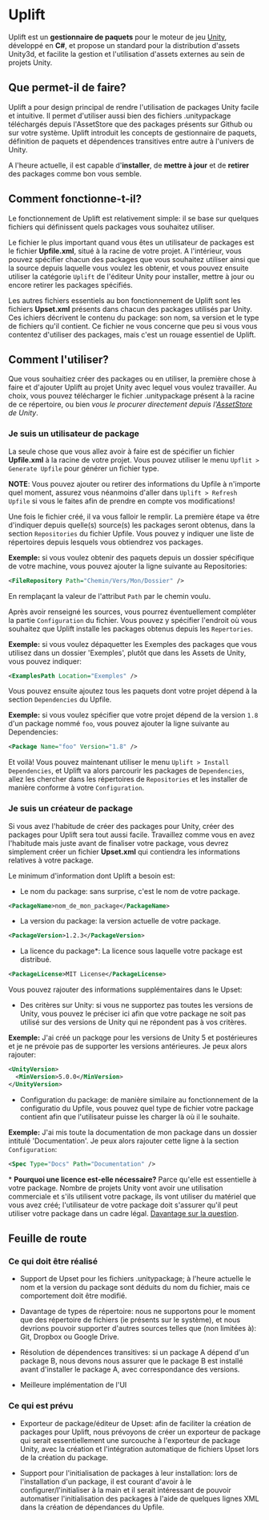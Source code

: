 # Uplift

Uplift est un __gestionnaire de paquets__ pour le moteur de jeu [Unity](https://unity3d.com/), développé en __C#__, et propose un standard pour la distribution d'assets Unity3d, et facilite la gestion et l'utilisation d'assets externes au sein de projets Unity.

## Que permet-il de faire?

 Uplift a pour design principal de rendre l'utilisation de packages Unity facile et intuitive. Il permet d'utiliser aussi bien des fichiers .unitypackage téléchargés depuis l'AssetStore que des packages présents sur Github ou sur votre système. Uplift introduit les concepts de gestionnaire de paquets, définition de paquets et dépendences transitives entre autre à l'univers de Unity.

A l'heure actuelle, il est capable d'__installer__, de __mettre à jour__ et de __retirer__ des packages comme bon vous semble.

## Comment fonctionne-t-il?

Le fonctionnement de Uplift est relativement simple: il se base sur quelques fichiers qui définissent quels packages vous souhaitez utiliser.

Le fichier le plus important quand vous êtes un utilisateur de packages est le fichier __Upfile.xml__, situé à la racine de votre projet. A l'intérieur, vous pouvez spécifier chacun des packages que vous souhaitez utiliser ainsi que la source depuis laquelle vous voulez les obtenir, et vous pouvez ensuite utiliser la catégorie `Uplift` de l'éditeur Unity pour installer, mettre à jour ou encore retirer les packages spécifiés.

Les autres fichiers essentiels au bon fonctionnement de Uplift sont les fichiers __Upset.xml__ présents dans chacun des packages utilisés par Unity. Ces ichiers décrivent le contenu du package: son nom, sa version et le type de fichiers qu'il contient. Ce fichier ne vous concerne que peu si vous vous contentez d'utiliser des packages, mais c'est un rouage essentiel de Uplift.

## Comment l'utiliser?

Que vous souhaitiez créer des packages ou en utiliser, la première chose à faire et d'ajouter Uplift au projet Unity avec lequel vous voulez travailler. Au choix, vous pouvez télécharger le fichier .unitypackage présent à la racine de ce répertoire, ou bien _vous le procurer directement depuis l'[AssetStore](TODO/publish/to/the/assetstore) de Unity_.

### Je suis un utilisateur de package

La seule chose que vous allez avoir à faire est de spécifier un fichier __Upfile.xml__ à la racine de votre projet. Vous pouvez utiliser le menu `Upflit > Generate Upfile` pour générer un fichier type.

__NOTE__: Vous pouvez ajouter ou retirer des informations du Upfile à n'importe quel moment, assurez vous néanmoins d'aller dans `Uplift > Refresh Upfile` si vous le faites afin de prendre en compte vos modifications!

Une fois le fichier créé, il va vous falloir le remplir. La première étape va être d'indiquer depuis quelle(s) source(s) les packages seront obtenus, dans la section `Repositories` du fichier Upfile. Vous pouvez y indiquer une liste de répertoires depuis lesquels vous obtiendrez vos packages.

__Exemple:__ si vous voulez obtenir des paquets depuis un dossier spécifique de votre machine, vous pouvez ajouter la ligne suivante au Repositories:
```xml
<FileRepository Path="Chemin/Vers/Mon/Dossier" />
```
En remplaçant la valeur de l'attribut `Path` par le chemin voulu.

Après avoir renseigné les sources, vous pourrez éventuellement compléter la partie `Configuration` du fichier. Vous pouvez y spécifier l'endroit où vous souhaitez que Uplift installe les packages obtenus depuis les `Repertories`.

__Exemple:__ si vous voulez dépaquetter les Exemples des packages que vous utilisez dans un dossier 'Exemples', plutôt que dans les Assets de Unity, vous pouvez indiquer:
```xml
<ExamplesPath Location="Exemples" />
```

Vous pouvez ensuite ajoutez tous les paquets dont votre projet dépend à la section `Dependencies` du Upfile.

__Exemple:__ si vous voulez spécifier que votre projet dépend de la version `1.8` d'un package nommé `foo`, vous pouvez ajouter la ligne suivante au Dependencies:
```xml
<Package Name="foo" Version="1.8" />
```

Et voilà! Vous pouvez maintenant utiliser le menu `Uplift > Install Dependencies`, et Uplift va alors parcourir les packages de `Dependencies`, allez les chercher dans les répertoires de `Repositories` et les installer de manière conforme à votre `Configuration`.

### Je suis un créateur de package

Si vous avez l'habitude de créer des packages pour Unity, créer des packages pour Uplift sera tout aussi facile. Travaillez comme vous en avez l'habitude mais juste avant de finaliser votre package, vous devrez simplement créer un fichier __Upset.xml__ qui contiendra les informations relatives à votre package.

Le minimum d'information dont Uplift a besoin est:

* Le nom du package: sans surprise, c'est le nom de votre package.
```xml
<PackageName>nom_de_mon_package</PackageName>
```
* La version du package: la version actuelle de votre package.
```xml
<PackageVersion>1.2.3</PackageVersion>
```
* La licence du package*: La licence sous laquelle votre package est distribué.
```xml
<PackageLicense>MIT License</PackageLicense>
```

Vous pouvez rajouter des informations supplémentaires dans le Upset:
* Des critères sur Unity: si vous ne supportez pas toutes les versions de Unity, vous pouvez le préciser ici afin que votre package ne soit pas utilisé sur des versions de Unity qui ne répondent pas à vos critères.

__Exemple:__ J'ai créé un packqge pour les versions de Unity 5 et postérieures et je ne prévoie pas de supporter les versions antérieures. Je peux alors rajouter:
```xml
<UnityVersion>
  <MinVersion>5.0.0</MinVersion>
</UnityVersion>
```

* Configuration du package: de manière similaire au fonctionnement de la configuratio du Upfile, vous pouvez quel type de fichier votre package contient afin que l'utilisateur puisse les charger là où il le souhaite.

__Exemple:__ J'ai mis toute la documentation de mon package dans un dossier intitulé 'Documentation'. Je peux alors rajouter cette ligne à la section `Configuration`:
```xml
<Spec Type="Docs" Path="Documentation" />
```

\* __Pourquoi une licence est-elle nécessaire?__ Parce qu'elle est essentielle à votre package. Nombre de projets Unity vont avoir une utilisation commerciale et s'ils utilisent votre package, ils vont utiliser du matériel que vous avez créé; l'utilisateur de votre package doit s'assurer qu'il peut utiliser votre package dans un cadre légal. [Davantage sur la question](https://unity3d.com/legal/as_terms).

## Feuille de route
### Ce qui doit être réalisé

* Support de Upset pour les fichiers .unitypackage; à l'heure actuelle le nom et la version du package sont déduits du nom du fichier, mais ce comportement doit être modifié.

* Davantage de types de répertoire: nous ne supportons pour le moment que des répertoire de fichiers (ie présents sur le système), et nous devrions pouvoir supporter d'autres sources telles que (non limitées à): Git, Dropbox ou Google Drive.

* Résolution de dépendences transitives: si un package A dépend d'un package B, nous devons nous assurer que le package B est installé avant d'installer le package A, avec correspondance des versions.

* Meilleure implémentation de l'UI

### Ce qui est prévu

* Exporteur de package/éditeur de Upset: afin de faciliter la création de packages pour Uplift, nous prévoyons de créer un exporteur de package qui serait essentiellement une surcouche à l'exporteur de package Unity, avec la création et l'intégration automatique de fichiers Upset lors de la création du package.

* Support pour l'initialisation de packages à leur installation: lors de l'installation d'un package, il est courant d'avoir à le configurer/l'initialiser à la main et il serait intéressant de pouvoir automatiser l'initialisation des packages à l'aide de quelques lignes XML dans la création de dépendances du Upfile.
